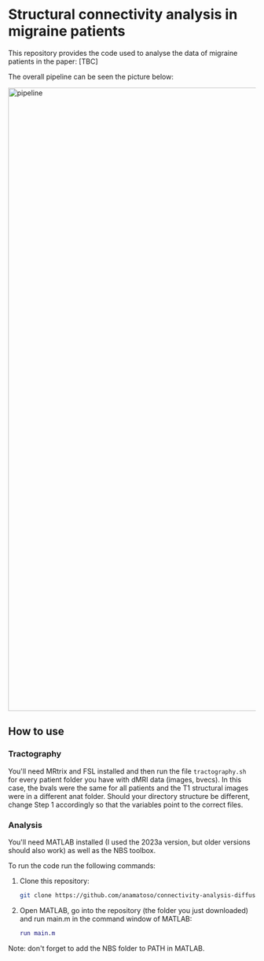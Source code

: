 # Structural connectivity analysis in migraine patients

This repository provides the code used to analyse the data of migraine patients in the paper: [TBC]

The overall pipeline can be seen the picture below:

<img width="1267" alt="pipeline" src="https://github.com/anamatoso/connectivity-analysis-diffusion/assets/78906907/8a960a21-a836-41f2-aa18-b04db62963f6">

## How to use 

### Tractography
You'll need MRtrix and FSL installed and then run the file `tractography.sh` for every patient folder you have with dMRI data (images, bvecs). In this case, the bvals were the same for all patients and the T1 structural images were in a different anat folder. Should your directory structure be different, change Step 1 accordingly so that the variables point to the correct files.

### Analysis
You'll need MATLAB installed (I used the 2023a version, but older versions should  also work) as well as the NBS toolbox.

To run the code run the following commands:
1) Clone this repository:
    ```bash
    git clone https://github.com/anamatoso/connectivity-analysis-diffusion.git
    ```
2) Open MATLAB, go into the repository (the folder you just downloaded) and run main.m in the command window of MATLAB:
    ```MATLAB
    run main.m
    ```
Note: don't forget to add the NBS folder to PATH in MATLAB.
